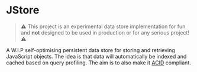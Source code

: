 # JStore

> ⚠️ This project is an experimental data store implementation for fun and **not** designed to be used in production or for any serious project! ⚠️

A W.I.P self-optimising persistent data store for storing and retrieving JavaScript objects. The idea is that data will automatically be indexed and cached based on query profiling. The aim is to also make it [ACID](https://en.wikipedia.org/wiki/ACID) compliant.

